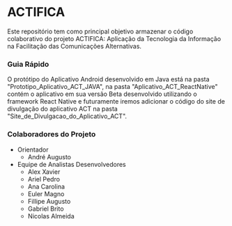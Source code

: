 # ACTIFICA
Este repositório tem como principal objetivo armazenar o código colaborativo do projeto ACTIFICA: Aplicação da Tecnologia da Informação na Facilitação das Comunicações Alternativas.
### Guia Rápido
O protótipo do Aplicativo Android desenvolvido em Java está na pasta "Prototipo_Aplicativo_ACT_JAVA", na pasta "Aplicativo_ACT_ReactNative" contém o aplicativo em sua versão Beta desenvolvido utilizando o framework React Native e futuramente iremos adicionar o código do site de divulgação do aplicativo ACT na pasta "Site_de_Divulgacao_do_Aplicativo_ACT".
### Colaboradores do Projeto
- Orientador
  - André Augusto
- Equipe de Analistas Desenvolvedores
  - Alex Xavier
  - Ariel Pedro
  - Ana Carolina
  - Euler Magno
  - Fillipe Augusto
  - Gabriel Brito
  - Nicolas Almeida

